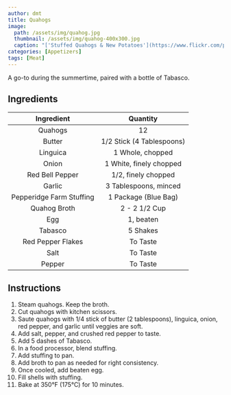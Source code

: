 ```yaml
---
author: dmt
title: Quahogs
image:
  path: /assets/img/quahog.jpg
  thumbnail: /assets/img/quahog-400x300.jpg
  caption: "['Stuffed Quahogs & New Potatoes'](https://www.flickr.com/photos/61278305@N00/9730639407) by [jimmywayne](https://www.flickr.com/photos/61278305@N00) is licensed under [CC BY-NC-ND 2.0](https://creativecommons.org/licenses/by-nc-nd/2.0/?ref=ccsearch&atype=rich)"
categories: [Appetizers]
tags: [Meat]
---
```


A go-to during the summertime, paired with a bottle of Tabasco.

## Ingredients

| Ingredient | Quantity |
|:-:|:-:|
| Quahogs | 12 |
| Butter | 1/2 Stick (4 Tablespoons) |
| Linguica | 1 Whole, chopped |
| Onion | 1 White, finely chopped |
| Red Bell Pepper | 1/2, finely chopped |
| Garlic | 3 Tablespoons, minced |
| Pepperidge Farm Stuffing | 1 Package (Blue Bag) |
| Quahog Broth | 2 - 2 1/2 Cup |
| Egg | 1, beaten |
| Tabasco | 5 Shakes |
| Red Pepper Flakes | To Taste |
| Salt | To Taste |
| Pepper | To Taste |

## Instructions
1. Steam quahogs. Keep the broth.
2. Cut quahogs with kitchen scissors.
3. Saute quahogs with 1/4 stick of butter (2 tablespoons), linguica, onion, red pepper, and garlic until veggies are soft.
4. Add salt, pepper, and crushed red pepper to taste.
5. Add 5 dashes of Tabasco.
6. In a food processor, blend stuffing.
7. Add stuffing to pan.
8. Add broth to pan as needed for right consistency.
9. Once cooled, add beaten egg.
10. Fill shells with stuffing.
11. Bake at 350&deg;F (175&deg;C) for 10 minutes.
